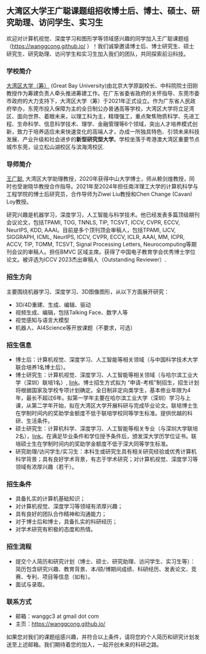 
## 大湾区大学王广聪课题组招收博士后、博士、硕士、研究助理、访问学生、实习生

欢迎对计算机视觉、深度学习和图形学等领域感兴趣的同学加入王广聪课题组（https://wanggcong.github.io/ ）！我们诚挚邀请博士后、博士研究生、硕士研究生、研究助理、访问学生和实习生加入我们的团队，共同探索前沿科技。


### 学校简介

[大湾区大学（筹）](https://www.gbu.edu.cn/) (Great Bay University)由北京大学原副校长、中科院院士田刚教授作为筹建负责人牵头推进筹建工作。在广东省委省政府的关怀指导、东莞市委市政府的大力支持下，大湾区大学（筹）于2021年正式设立。作为广东省人民政府举办，东莞市投入保障为主的全日制公办普通高等学校，大湾区大学将立足湾区、面向世界、着眼未来，以理工科为主，精理强工，重点聚焦物质科学、先进工程、生命科学、信息科学技术、理学、金融管理等6个领域，突出人才培养模式创新，致力于培养适应未来快速变化的高端人才，办成一所独具特色、引领未来科技发展、产业升级和社会进步的**新型研究型大学**。学校坐落于粤港澳大湾区重要节点城市东莞，设立松山湖校区与滨海湾校区. 


### 导师简介
[王广聪](https://wanggcong.github.io/), 大湾区大学助理教授，2020年获得中山大学博士，师从赖剑煌教授，同时也受谢晓华教授合作指导。2021年至2024年担任南洋理工大学的计算机科学与工程学院的博士后研究员，合作导师为Ziwei Liu教授和Chen Change (Cavan) Loy教授。

研究兴趣是机器学习，深度学习，人工智能与科学技术。他已经发表多篇顶级期刊会议论文，包括TPAMI, TOG, TNNLS, TIP, TCSVT, ICCV, CVPR, ECCV, NeurIPS, KDD, AAAI。目前是多个顶刊顶会审稿人，包括TPAMI, IJCV, SIGGRAPH, ICML, NeurIPS, ICCV, CVPR, ECCV, ICLR, AAAI, MM, ICPR, ACCV, TIP, TOMM, TCSVT, Signal Processing Letters, Neurocomputing等期刊会议的审稿人。担任BMVC 区域主席。获得了中国电子教育学会优秀博士学位论文。被评选为ICCV 2023杰出审稿人（Outstanding Reviewer）.

### 招生方向
主要围绕机器学习、深度学习、3D图像图形，从以下方面展开研究：
- 3D/4D重建、生成、编辑、驱动
- 视频生成、编辑，包括Talking Face、数字人等
- 视觉感知与语言大模型
- 机器人、AI4Science等开放课题（不要求，可选）


### 招生信息
- 博士后：计算机视觉、深度学习、人工智能等相关领域（与中国科学技术大学联合培养1名博士后）。
- 博士研究生：计算机视觉、深度学习、人工智能等相关领域（与哈尔滨工业大学（深圳）联培1名）, [link](https://yzb.hitsz.edu.cn/yzs_common/zsxxxq/index?id=ce0acdffc38e4714bf1696585cfb5bb2&xxlm=13%EF%BC%8C2023%20https://www.gbu.edu.cn/detail/article/446)。博士招生方式拟为 “申请-考核”制招生，招生计划将根据国家及学校专项计划确定。全日制非定向类学生，基本修业年限为4年，最长不超过6年。拟第一学年主要在哈尔滨工业大学（深圳）学习与上课，从第二学年开始，拟在大湾区大学开展科研与完成毕业论文。联培博士生在学制时间内的奖助学金额度不低于联培学校同等学生标准。提供优越的科研、生活条件。
- 硕士研究生：计算机科学、深度学习、人工智能等相关专业（与深圳大学联培2名），[link](https://csse.szu.edu.cn/pages/recruitment/details?id=3819)。在满足毕业条件和学位授予条件后，颁发深大学历学位证书。联培硕士生在学制时间内的奖助学金额度不低于深大同等学生标准。
- 研究助理/访问学生/实习生：本科生或研究生具有相关研究经验或优秀计算机科学背景；具有良好学术背景，有志于学术研究；对计算机视觉、深度学习等领域有浓厚兴趣（若干）。


### 招生条件
- 具备扎实的计算机基础知识；
- 对计算机视觉、深度学习等领域有浓厚兴趣；
- 具有良好的团队合作精神和沟通能力；
- 对于博士后和博士，具备扎实的科研经历；
- 对学术研究有积极的态度和热情。

### 招生流程
- 提交个人简历和研究计划（博士、硕士、研究助理、访问学生、实习生等）：简历包含研究兴趣、教育背景、本/硕/博期间成绩、科研经历、发表论文、竞赛、专利、项目等信息（如有）。
- 面试与录取。


### 联系方式
- 邮箱：wanggc3 at gmail dot com
- 主页：https://wanggcong.github.io/

如果您对我们的课题组感兴趣，并符合以上条件，请将您的个人简历和研究计划发送至上述邮箱。我们期待着您的加入，一起开创未来的科研之路。